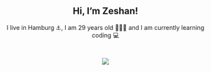

<!--
**ZeshanShahid79/ZeshanShahid79** is a ✨ _special_ ✨ repository because its `README.md` (this file) appears on your GitHub profile.

Here are some ideas to get you started:

- 🔭 I’m currently working on ...
- 🌱 I’m currently learning ...
- 👯 I’m looking to collaborate on ...
- 🤔 I’m looking for help with ...
- 💬 Ask me about ...
- 📫 How to reach me: ...
- 😄 Pronouns: ...
- ⚡ Fun fact: ...
-->


<h2 align=center>
 Hi, I’m Zeshan!
</h2>
<p align=center>
I live in Hamburg ⚓️, I am 29 years old 🧔🏻‍♂️ and I am currently learning coding 💻
  </p>
  <h1></h1>
<p align=center>
  <img src="https://github-readme-streak-stats.herokuapp.com?user=ZeshanShahid79&date_format=M%20j%5B%2C%20Y%5D" />
    </p>



